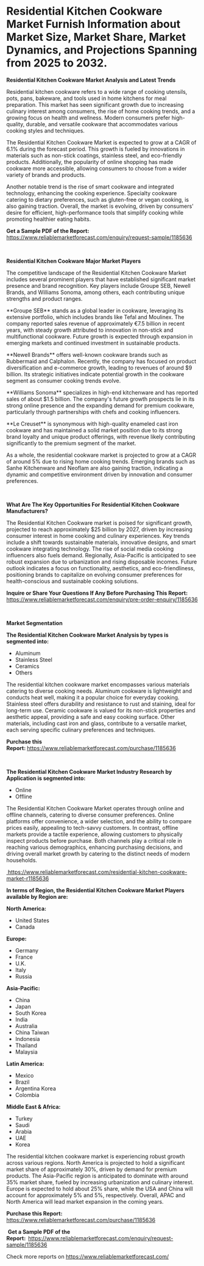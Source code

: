 <p><h1>Residential Kitchen Cookware Market Furnish Information about Market Size, Market Share, Market Dynamics, and Projections Spanning from 2025 to 2032.</h1></p><p><strong>Residential Kitchen Cookware Market Analysis and Latest Trends</strong></p>
<p><p>Residential kitchen cookware refers to a wide range of cooking utensils, pots, pans, bakeware, and tools used in home kitchens for meal preparation. This market has seen significant growth due to increasing culinary interest among consumers, the rise of home cooking trends, and a growing focus on health and wellness. Modern consumers prefer high-quality, durable, and versatile cookware that accommodates various cooking styles and techniques.</p><p>The Residential Kitchen Cookware Market is expected to grow at a CAGR of 6.1% during the forecast period. This growth is fueled by innovations in materials such as non-stick coatings, stainless steel, and eco-friendly products. Additionally, the popularity of online shopping has made cookware more accessible, allowing consumers to choose from a wider variety of brands and products.</p><p>Another notable trend is the rise of smart cookware and integrated technology, enhancing the cooking experience. Specialty cookware catering to dietary preferences, such as gluten-free or vegan cooking, is also gaining traction. Overall, the market is evolving, driven by consumers' desire for efficient, high-performance tools that simplify cooking while promoting healthier eating habits.</p></p>
<p><strong>Get a Sample PDF of the Report:&nbsp;</strong> <a href="https://www.reliablemarketforecast.com/enquiry/request-sample/1185636?utm_campaign=2657&utm_medium=2&utm_source=Github&utm_content=ia&utm_term=28022025&utm_id=residential-kitchen-cookware">https://www.reliablemarketforecast.com/enquiry/request-sample/1185636</a></p>
<p>&nbsp;</p>
<p><strong>Residential Kitchen Cookware Major Market Players</strong></p>
<p><p>The competitive landscape of the Residential Kitchen Cookware Market includes several prominent players that have established significant market presence and brand recognition. Key players include Groupe SEB, Newell Brands, and Williams Sonoma, among others, each contributing unique strengths and product ranges.</p><p>**Groupe SEB** stands as a global leader in cookware, leveraging its extensive portfolio, which includes brands like Tefal and Moulinex. The company reported sales revenue of approximately €7.5 billion in recent years, with steady growth attributed to innovation in non-stick and multifunctional cookware. Future growth is expected through expansion in emerging markets and continued investment in sustainable products.</p><p>**Newell Brands** offers well-known cookware brands such as Rubbermaid and Calphalon. Recently, the company has focused on product diversification and e-commerce growth, leading to revenues of around $9 billion. Its strategic initiatives indicate potential growth in the cookware segment as consumer cooking trends evolve.</p><p>**Williams Sonoma** specializes in high-end kitchenware and has reported sales of about $1.5 billion. The company's future growth prospects lie in its strong online presence and the expanding demand for premium cookware, particularly through partnerships with chefs and cooking influencers.</p><p>**Le Creuset** is synonymous with high-quality enameled cast iron cookware and has maintained a solid market position due to its strong brand loyalty and unique product offerings, with revenue likely contributing significantly to the premium segment of the market.</p><p>As a whole, the residential cookware market is projected to grow at a CAGR of around 5% due to rising home cooking trends. Emerging brands such as Sanhe Kitchenware and Neoflam are also gaining traction, indicating a dynamic and competitive environment driven by innovation and consumer preferences.</p></p>
<p>&nbsp;</p>
<p><strong>What Are The Key Opportunities For Residential Kitchen Cookware Manufacturers?</strong></p>
<p><p>The Residential Kitchen Cookware market is poised for significant growth, projected to reach approximately $25 billion by 2027, driven by increasing consumer interest in home cooking and culinary experiences. Key trends include a shift towards sustainable materials, innovative designs, and smart cookware integrating technology. The rise of social media cooking influencers also fuels demand. Regionally, Asia-Pacific is anticipated to see robust expansion due to urbanization and rising disposable incomes. Future outlook indicates a focus on functionality, aesthetics, and eco-friendliness, positioning brands to capitalize on evolving consumer preferences for health-conscious and sustainable cooking solutions.</p></p>
<p><strong>Inquire or Share Your Questions If Any Before Purchasing This Report:</strong> <a href="https://www.reliablemarketforecast.com/enquiry/pre-order-enquiry/1185636?utm_campaign=2657&utm_medium=2&utm_source=Github&utm_content=ia&utm_term=28022025&utm_id=residential-kitchen-cookware">https://www.reliablemarketforecast.com/enquiry/pre-order-enquiry/1185636</a></p>
<p>&nbsp;</p>
<p><strong>Market Segmentation</strong></p>
<p><strong>The Residential Kitchen Cookware Market Analysis by types is segmented into:</strong></p>
<p><ul><li>Aluminum</li><li>Stainless Steel</li><li>Ceramics</li><li>Others</li></ul></p>
<p><p>The residential kitchen cookware market encompasses various materials catering to diverse cooking needs. Aluminum cookware is lightweight and conducts heat well, making it a popular choice for everyday cooking. Stainless steel offers durability and resistance to rust and staining, ideal for long-term use. Ceramic cookware is valued for its non-stick properties and aesthetic appeal, providing a safe and easy cooking surface. Other materials, including cast iron and glass, contribute to a versatile market, each serving specific culinary preferences and techniques.</p></p>
<p><strong>Purchase this Report:&nbsp;</strong><a href="https://www.reliablemarketforecast.com/purchase/1185636?utm_campaign=2657&utm_medium=2&utm_source=Github&utm_content=ia&utm_term=28022025&utm_id=residential-kitchen-cookware">https://www.reliablemarketforecast.com/purchase/1185636</a></p>
<p>&nbsp;</p>
<p><strong>The Residential Kitchen Cookware Market Industry Research by Application is segmented into:</strong></p>
<p><ul><li>Online</li><li>Offline</li></ul></p>
<p><p>The Residential Kitchen Cookware Market operates through online and offline channels, catering to diverse consumer preferences. Online platforms offer convenience, a wider selection, and the ability to compare prices easily, appealing to tech-savvy customers. In contrast, offline markets provide a tactile experience, allowing customers to physically inspect products before purchase. Both channels play a critical role in reaching various demographics, enhancing purchasing decisions, and driving overall market growth by catering to the distinct needs of modern households.</p></p>
<p><a href="https://www.reliablemarketforecast.com/residential-kitchen-cookware-market-r1185636?utm_campaign=2657&utm_medium=2&utm_source=Github&utm_content=ia&utm_term=28022025&utm_id=residential-kitchen-cookware">&nbsp;https://www.reliablemarketforecast.com/residential-kitchen-cookware-market-r1185636</a></p>
<p><strong>In terms of Region, the Residential Kitchen Cookware Market Players available by Region are:</strong></p>
<p>
    <p> <strong> North America: </strong>
        <ul>
            <li>United States</li>
            <li>Canada</li>
        </ul>
        </p> 
    <p> <strong> Europe: </strong>
        <ul>
            <li>Germany</li>
            <li>France</li>
            <li>U.K.</li>
            <li>Italy</li>
            <li>Russia</li>
        </ul>
        </p> 
    <p> <strong> Asia-Pacific: </strong>
        <ul>
            <li>China</li>
            <li>Japan</li>
            <li>South Korea</li>
            <li>India</li>
            <li>Australia</li>
            <li>China Taiwan</li>
            <li>Indonesia</li>
            <li>Thailand</li>
            <li>Malaysia</li>
        </ul>
        </p> 
    <p> <strong> Latin America: </strong>
        <ul>
            <li>Mexico</li>
            <li>Brazil</li>
            <li>Argentina Korea</li>
            <li>Colombia</li>
        </ul>
        </p> 
    <p> <strong> Middle East & Africa: </strong>
        <ul>
            <li>Turkey</li>
            <li>Saudi</li>
            <li>Arabia</li>
            <li>UAE</li>
            <li>Korea</li>
        </ul>
    </p>
    </p>
<p><p>The residential kitchen cookware market is experiencing robust growth across various regions. North America is projected to hold a significant market share of approximately 30%, driven by demand for premium products. The Asia-Pacific region is anticipated to dominate with around 35% market share, fueled by increasing urbanization and culinary interest. Europe is expected to hold about 25% share, while the USA and China will account for approximately 5% and 5%, respectively. Overall, APAC and North America will lead market expansion in the coming years.</p></p>
<p><strong>Purchase this Report: </strong><a href="https://www.reliablemarketforecast.com/purchase/1185636?utm_campaign=2657&utm_medium=2&utm_source=Github&utm_content=ia&utm_term=28022025&utm_id=residential-kitchen-cookware">https://www.reliablemarketforecast.com/purchase/1185636</a></p>
<p>&nbsp;<strong>Get a Sample PDF of the Report:&nbsp;&nbsp;</strong><a href="https://www.reliablemarketforecast.com/enquiry/request-sample/1185636?utm_campaign=2657&utm_medium=2&utm_source=Github&utm_content=ia&utm_term=28022025&utm_id=residential-kitchen-cookware">https://www.reliablemarketforecast.com/enquiry/request-sample/1185636</a></p>
<p><strong></strong></p>
<p>Check more reports on <a href="https://www.reliablemarketforecast.com/?utm_campaign=2657&utm_medium=2&utm_source=Github&utm_content=ia&utm_term=28022025&utm_id=residential-kitchen-cookware">https://www.reliablemarketforecast.com/</a></p>